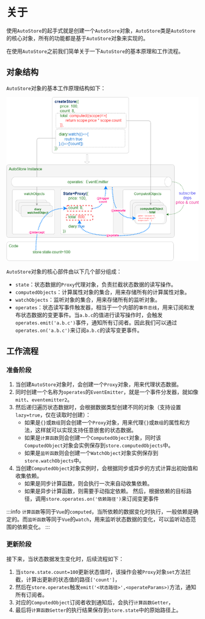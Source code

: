 # 关于

使用`AutoStore`的起手式就是创建一个`AutoStore`对象，`AutoStore`类是`AutoStore`的核心对象，所有的功能都是基于`AutoStore`对象来实现的。

在使用`AutoStore`之前我们简单关于一下`AutoStore`的基本原理和工作流程。

## **对象结构**

`AutoStore`对象的基本工作原理结构如下：

![](./store.drawio.png)

`AutoStore`对象的核心部件由以下几个部分组成：

- `state`：状态数据的`Proxy`代理对象，负责拦截状态数据的读写操作。
- `computedObjects`：计算属性对象的集合，用来存储所有的计算属性对象。
- `watchObjects`：监听对象的集合，用来存储所有的监听对象。
- `operates`：状态读写事件触发器，相当于一个内部的`事件总线`，用来订阅和发布状态数据的变更事件。当`a.b.c`的值进行读写操作时，会触发`operates.emit('a.b.c')`事件，通知所有订阅者。因此我们可以通过`operates.on('a.b.c')`来订阅`a.b.c`的读写变更事件。

## **工作流程**

### **准备阶段**

1. 当创建`AutoStore`对象时，会创建一个`Proxy`对象，用来代理状态数据。
2. 同时创建一个名称为`operates`的`EventEmitter`，就是一个事件分发器，就如像`mitt`、`eventemitter2`。
3. 然后递归遍历状态数据时，会根据数据类型创建不同的对象（支持设置`lazy=true`，仅在读取时创建）：
    - 如果是`{}`或`数组`则会创建一个`Proxy`对象，用来代理`{}`或`数组`的属性和方法，这样就可以实现支持任意嵌套的状态数据。
    - 如果是`计算函数`则会创建一个`ComputedObject`对象，同时该`ComputedObject`对象会实例保存到`store.computedObjects`中。
    - 如果是`监听函数`则会创建一个`WatchObject`对象实例保存到`store.watchObjects`中。
4. 当创建`ComputedObject`对象实例时，会根据同步或异步的方式计算出初始值和收集依赖。
    - 如果是同步计算函数，则会执行一次来自动收集依赖。
    - 如果是异步计算函数，则需要手动指定依赖。
  然后，根据依赖的目标路径，调用`store.operates.on('依赖路径')`来订阅变更事件


:::info 
`计算函数`等同于`Vue`的`computed`，当所依赖的数据变化时执行，一般依赖是确定的。而`监听函数`等同于`Vue`的`watch`，用来监听状态数据的变化，可以监听动态范围的依赖变化。
:::


### **更新阶段**

接下来，当状态数据发生变化时，后续流程如下：

1. 当`store.state.count=100`更新状态值时，该操作会被`Proxy`对象`set`方法拦截，计算出更新的状态值的路径`['count']`，
2. 然后在`store.operates`触发`emit('<状态路径>',<operateParams>)`方法，通知所有订阅者。
3. 对应的`ComputedObject`订阅者收到通知后，会执行`计算函数Getter`，
4. 最后将`计算函数Getter`的执行结果保存到`store.state`中的原始路径上。


